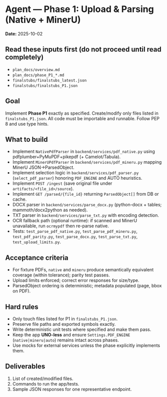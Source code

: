 # Agent — Phase 1: Upload & Parsing (Native + MinerU)
**Date:** 2025-10-02

## Read these inputs first (do not proceed until read completely)
- `plan_docs/overview.md`
- `plan_docs/phase_P1_*.md`
- `finalstubs/finalstubs_latest.json`
- `finalstubs/finalstubs_P1.json`

## Goal
Implement **Phase P1** exactly as specified. Create/modify only files listed in `finalstubs_P1.json`. All code must be importable and runnable. Follow PEP 8 and use type hints.

## What to build
- Implement `NativePdfParser` in `backend/services/pdf_native.py` using pdfplumber+PyMuPDF+pikepdf (+ Camelot/Tabula).
- Implement `MinerUPdfParser` in `backend/services/pdf_mineru.py` mapping MinerU JSON→ParsedObject.
- Implement selection logic in `backend/services/pdf_parser.py` (`select_pdf_parser`) honoring `PDF_ENGINE` and AUTO heuristics.
- Implement `POST /ingest` (save original file under `artifacts/<file_id>/source`).
- Implement `GET /parsed/{file_id}` returning `ParsedObject[]` from DB or cache.
- DOCX parser in `backend/services/parse_docx.py` (python-docx + tables; mammoth/docx2python as needed).
- TXT parser in `backend/services/parse_txt.py` with encoding detection.
- OCR fallback path (optional runtime): if scanned and MinerU unavailable, run `ocrmypdf` then re-parse native.
- Tests: `test_parse_pdf_native.py`, `test_parse_pdf_mineru.py`, `test_pdf_parity.py`, `test_parse_docx.py`, `test_parse_txt.py`, `test_upload_limits.py`.

## Acceptance criteria
- For fixture PDFs, `native` and `mineru` produce semantically equivalent coverage (within tolerance); parity test passes.
- Upload limits enforced; correct error responses for size/type.
- ParsedObject ordering is deterministic; metadata populated (page, bbox on PDF).

## Hard rules
- Only touch files listed for P1 in `finalstubs_P1.json`.
- Preserve file paths and exported symbols exactly.
- Write deterministic unit tests where specified and make them pass.
- Keep the app **UNO-less** and ensure `Settings.PDF_ENGINE` (`native|mineru|auto`) remains intact across phases.
- Use mocks for external services unless the phase explicitly implements them.

## Deliverables
1. List of created/modified files.
2. Commands to run the app/tests.
3. Sample JSON responses for one representative endpoint.

